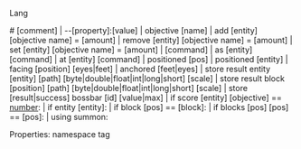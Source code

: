 Lang

\# [comment] | --[property]:[value] | objective [name] | add [entity] [objective name] = [amount] | remove [entity] [objective name] = [amount] | set [entity] [objective name] = [amount] | [command] | as [entity] [command] | at [entity] [command] | positioned [pos] | positioned [entity] | facing [position] [eyes|feet] | anchored [feet|eyes] | store result entity [entity] [path] [byte|double|float|int|long|short] [scale] | store result block [position] [path] [byte|double|float|int|long|short] [scale] | store [result|success] bossbar [id] [value|max] | if score [entity] [objective] == [number](-[number]): | if entity [entity]: | if block [pos] == [block]: | if blocks [pos] [pos] == [pos]: | using summon:

Properties:
namespace
tag
